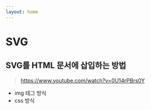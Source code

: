 ```yaml
---
layout: home
---
```


# SVG

## SVG를 HTML 문서에 삽입하는 방법
> https://www.youtube.com/watch?v=0U14rPBrs0Y
* img 테그 방식
* css 방식
